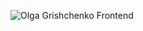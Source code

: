![Olga Grishchenko Frontend](https://user-images.githubusercontent.com/104859965/222650875-25a9c33b-1eff-44f4-875f-76c0c0e312aa.jpg)
